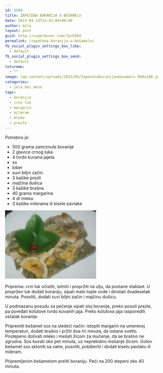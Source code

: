 ```yaml
---
id: 5584
title: ZAPEČENA BORANIJA U BEŠAMELU
date: 2013-04-13T14:43:04+00:00
author: mila
layout: post
guid: http://superkuvar.com/?p=5584
permalink: /zapečena-boranija-u-bešamelu/
fb_social_plugin_settings_box_like:
  - default
fb_social_plugin_settings_box_send:
  - default
totvreme:
  - ""
image: /wp-content/uploads/2013/04/Zapecenaboranijaubesamelu-940x198.jpg
categories:
  - jela bez mesa
tags:
  - boranija
  - crni luk
  - margarin
  - mileram
  - mleko
  - prezle
---
```

Potrebno je:

  * 500 grama zamrznute boranije
  * 2 glavice crnog luka
  * 4 tvrdo kuvana jajeta
  * so
  * biber
  * suvi biljni začin
  * 3 kašike prezli
  * majčina dušica
  * 3 kašike brašna
  * 40 grama margarina
  * 4 dl mleka
  * 3 kašike milerama ili kisele pavlake

<img class="alignnone size-medium wp-image-5585" src="/wp-content/uploads/2013/04/Zapecenaboranijaubesamelu-300x225.jpg" alt="Zapecenaboranijaubesamelu" width="300" height="225" /> 

Priprema: crni luk očistiti, isitniti i propržiti na  ulju, da postane staklast. U propržen luk dodati boraniju, sipati malo tople vode i dinstati dvadesetak minuta. Posoliti, dodati suvi biljni začin i majčinu dušicu.

U podmazanu posudu za pečenje sipati sloj boranije, preko posuti prezle, pa poređati kolutove tvrdo kuvanih  jaja. Preko kolutova jaja rasporediti ostatak boranije.

Pripremiti bešamel sos na sledeći način: istopiti margarin na umerenoj temperaturi, dodati brašno i pržiti dva-tri minuta, da ostane svetlo. Postepeno dolivati  mleko  i mešati žicom za mućenje, da se brašno ne zgrudva. Sos kuvati oko pet minuta, uz neprekidno mešanje žicom. Gotov bešamel sos skloniti sa vatre, posoliti, pobiberiti i dodati kiselu pavlaku ili mileram.

Pripremljenim bešamelom preliti boraniju. Peći na 200 stepeni oko 40 minuta.